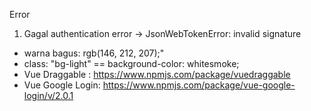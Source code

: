 Error
1. Gagal authentication 
error -> JsonWebTokenError: invalid signature


- warna bagus:
rgb(146, 212, 207);"
- class: "bg-light" == background-color: whitesmoke;
- Vue Draggable : https://www.npmjs.com/package/vuedraggable
- Vue Google Login: https://www.npmjs.com/package/vue-google-login/v/2.0.1
